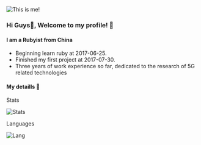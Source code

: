 ![This is me!](http://doublechen.top/photos/IMG_4366.jpg)

### Hi Guys👋, Welcome to my profile! :tada:

#### I am a Rubyist from China

- Beginning learn ruby at 2017-06-25.
- Finished my first project at 2017-07-30.
- Three years of work experience so far, dedicated to the research of 5G related technologies

#### My detaills :beers:

Stats

![Stats](https://github-readme-stats.vercel.app/api?username=YouRNotPaulChan&show_icons=true)

Languages

![Lang](https://github-readme-stats.vercel.app/api/top-langs/?username=YouRNotPaulChan&hide=ipynb,html&layout=compact)



<!--
**YouRNotPaulChan/YouRNotPaulChan** is a ✨ _special_ ✨ repository because its `README.md` (this file) appears on your GitHub profile.

Here are some ideas to get you started:

- 🔭 I’m currently working on ...
- 🌱 I’m currently learning ...
- 👯 I’m looking to collaborate on ...
- 🤔 I’m looking for help with ...
- 💬 Ask me about ...
- 📫 How to reach me: ...
- 😄 Pronouns: ...
- ⚡ Fun fact: ...
-->
